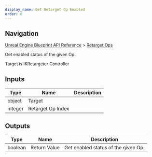 ```yaml
---
display_name: Get Retarget Op Enabled
order: 6
---
```

## Navigation

[Unreal Engine Blueprint API Reference](https://dev.epicgames.com/documentation/en-us/unreal-engine/BlueprintAPI) > [Retarget Ops](https://dev.epicgames.com/documentation/en-us/unreal-engine/BlueprintAPI/RetargetOps)

Get enabled status of the given Op.

Target is IKRetargeter Controller

## Inputs

| Type | Name | Description |
| --- | --- | --- |
| object | Target |  |
| integer | Retarget Op Index |  |

## Outputs

| Type | Name | Description |
| --- | --- | --- |
| boolean | Return Value | Get enabled status of the given Op. |
